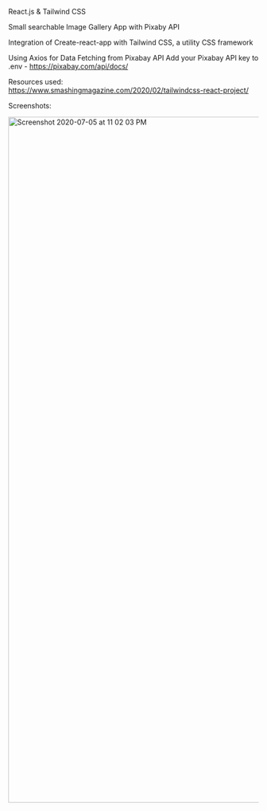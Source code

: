 React.js & Tailwind CSS

Small searchable Image Gallery App with Pixaby API

Integration of Create-react-app with Tailwind CSS, a utility CSS framework

Using Axios for Data Fetching from Pixabay API
Add your Pixabay API key to .env - https://pixabay.com/api/docs/

Resources used: 
https://www.smashingmagazine.com/2020/02/tailwindcss-react-project/


Screenshots:

<img width="1376" alt="Screenshot 2020-07-05 at 11 02 03 PM" src="https://user-images.githubusercontent.com/14303203/86538575-68663000-bf14-11ea-8ca3-70e8b66a0ed9.png">









